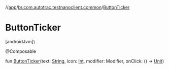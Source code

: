 //[app](../../index.md)/[br.com.autotrac.testnanoclient.common](index.md)/[ButtonTicker](-button-ticker.md)

# ButtonTicker

[androidJvm]\

@Composable

fun [ButtonTicker](-button-ticker.md)(text: [String](https://kotlinlang.org/api/latest/jvm/stdlib/kotlin/-string/index.html), icon: [Int](https://kotlinlang.org/api/latest/jvm/stdlib/kotlin/-int/index.html), modifier: Modifier, onClick: () -&gt; [Unit](https://kotlinlang.org/api/latest/jvm/stdlib/kotlin/-unit/index.html))
